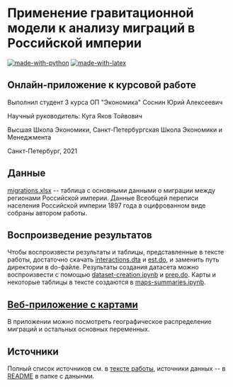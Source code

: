 # Применение гравитационной модели к анализу миграций в Российской империи

[![made-with-python](https://img.shields.io/badge/Made%20with-Python-1f425f.svg)](https://www.python.org/)
[![made-with-latex](https://img.shields.io/badge/Made%20with-LaTeX-1f425f.svg)](https://www.latex-project.org/)

## Онлайн-приложение к курсовой работе

Выполнил студент 3 курса ОП "Экономика" Соснин Юрий Алексеевич

Научный руководитель: Куга Яков Тойвович

Высшая Школа Экономики, Санкт-Петербургская Школа Экономики и Менеджмента

Санкт-Петербург, 2021

## Данные

[migrations.xlsx](https://github.com/fant0md/empire-migrations-coursework/blob/master/data/migrations.xlsx) -- таблица с основными данными о миграции между регионами Российской империи. Данные Всеобщей переписи населения Российской империи 1897 года в оцифрованном виде собраны автором работы.

## Воспроизведение результатов
Чтобы воспроизвести результаты и таблицы, представленные в тексте работы, достаточно скачать [interactions.dta](https://github.com/fant0md/empire-migrations-coursework/blob/master/interactions.dta) и [est.do](https://github.com/fant0md/empire-migrations-coursework/blob/master/est.do), и заменить путь директории в do-файле. Результаты создания датасета можно воспроизвести с помощью [dataset-creation.ipynb](https://github.com/fant0md/empire-migrations-coursework/blob/master/dataset-creation.ipynb) и [prep.do](https://github.com/fant0md/empire-migrations-coursework/blob/master/prep.do). Карты и некоторые таблицы в тексте создаются в [maps-summaries.ipynb](https://github.com/fant0md/empire-migrations-coursework/blob/master/maps-summaries.ipynb).

## [Веб-приложение с картами](https://russia-migrations-1897.herokuapp.com)

В приложении можно посмотреть географическое распределение миграций и остальных основных переменных.

## Источники

Полный список источников см. в [тексте работы](https://github.com/fant0md/empire-migrations-coursework/blob/master/text/document.pdf), источники данных -- в [README](https://github.com/fant0md/empire-migrations-coursework/blob/master/data/README.md) в папке с данынми.

